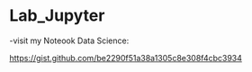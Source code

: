 # Lab_Jupyter

-visit my Noteook Data Science:

https://gist.github.com/be2290f51a38a1305c8e308f4cbc3934

